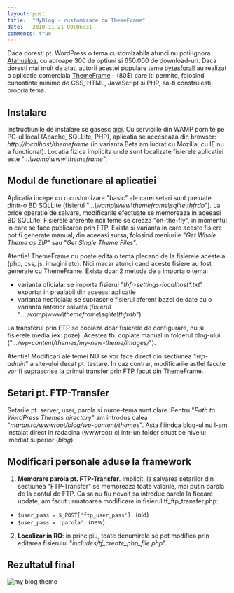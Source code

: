 ```yaml
---
layout: post
title:  "MyBlog - customizare cu ThemeFrame"
date:   2010-11-21 00:06:31
comments: true
---
```


Daca doresti pt. WordPress o tema customizabila atunci nu poti ignora [Atahualpa](http://wordpress.org/themes/atahualpa "Atahualpa"), cu aproape 300 de optiuni si 650.000 de download-uri. Daca doresti mai mult de atat, autorii acestei populare teme [bytesforall](http://wordpress.bytesforall.com) au realizat o aplicatie comerciala  [ThemeFrame](http://themeframe.com) - (80$) care iti permite, folosind cunostinte minime de CSS, HTML, JavaScript si PHP, sa-ti construiesti propria tema.

## Instalare

Instructiunile de instalare se gasesc [aici](http://forum.bytesforall.com/showthread.php?t=9143). Cu serviciile din WAMP pornite pe PC-ul local (Apache, SQLLite, PHP), aplicatia se acceseaza din browser: _http://localhost/themeframe_ (in varianta Beta am lucrat cu Mozilla; cu IE nu a functionat). Locatia fizica implicita unde sunt localizate fisierele aplicatiei este "_...\wamp\www\themeframe_".

## Modul de functionare al aplicatiei

Aplicatia incepe cu o customizare "basic" ale carei setari sunt preluate dintr-o BD SQLLite (fisierul "_...\wamp\www\themeframe\sqlite\thfrdb_"). La orice operatie de salvare, modificarile efectuate se memoreaza in aceeasi BD SQLLite. Fisierele aferente noii teme se creaza "on-the-fly", in momentul in care se face publicarea prin FTP. Exista si varianta in care aceste fisiere pot fi generate manual, din aceeasi sursa, folosind meniurile "_Get Whole Theme as ZIP_" sau "_Get Single Theme Files_".

Atentie! ThemeFrame nu poate edita o tema plecand de la fisierele acesteia (php, css, js, imagini etc). Nici macar atunci cand aceste fisiere au fost generate cu ThemeFrame. Exista doar 2 metode de a importa o tema:

- varianta oficiala: se importa fisierul "_thfr-settings-localhost*.txt_" exportat in prealabil din aceeasi aplicatie
- varianta neoficiala: se suprascrie fisierul aferent bazei de date cu o varianta anterior salvata (fisierul "_...\wamp\www\themeframe\sqlite\thfrdb_")

La transferul prin FTP se  copiaza doar fisierele de configurare, nu si fisierele media (ex: poze). Acestea tb. copiate manual in folderul blog-ului ("_.../wp-content/themes/my-new-theme/images/_").

Atentie! Modificari ale temei NU se vor face direct din sectiunea "_wp-admin_" a site-ului decat pt. testare. In caz contrar, modificarile astfel facute vor fi suprascrise la primul transfer prin FTP facut din ThemeFrame.

## Setari pt. FTP-Transfer

Setarile pt. server, user, parola si nume-tema sunt clare. Pentru "_Path to WordPress Themes directory_" am introdus calea "_maran.ro/wwwroot/blog/wp-content/themes_". Asta fiiindca blog-ul nu l-am instalat direct in radacina (wwwroot) ci intr-un folder situat pe nivelul imediat superior (_blog_).

## Modificari personale aduse la framework

1) **Memorare parola pt. FTP-Transfer**. Implicit, la salvarea setarilor din sectiunea "FTP-Transfer" se memoreaza toate valorile, mai putin parola de la contul de FTP. Ca sa nu fiu nevoit sa introduc parola la fiecare update, am facut urmatoarea modificare in fisierul tf_ftp_transfer.php:

- `$user_pass = $_POST['ftp_user_pass'];`	(old)
- `$user_pass = 'parola';`                  (new)

2) **Localizar in RO**: in principiu, toate denumirele se pot modifica prin editarea fisierului "_includes/tf_create_php_file.php_".

## Rezultatul final

![my blog theme](https://dl.dropboxusercontent.com/u/43065769/blog/images/2010/Myblog-theme.png)